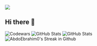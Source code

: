 ![](https://komarev.com/ghpvc/?username=AbdoEbrahim0&color=brightgreen)
## Hi there 👋
![Codewars](https://github.r2v.ch/codewars?user=AbdoEbrahim0&top_languages=true&theme=gradient&animation=true)
![GitHub Stats](https://github-readme-stats.vercel.app/api?username=AbdoEbrahim0&theme=default&show_icons=true&hide_border=true&count_private=true)
![GitHub Stats](https://github-readme-stats.vercel.app/api/top-langs/?username=AbdoEbrahim0&theme=default&show_icons=true&hide_border=true&layout=compact)
<img src="https://streak-stats.demolab.com?user=AbdoEbrahim0&theme=default&hide_border=true" alt="AbdoEbrahim0's Streak in Github" />
<!--
**AbdoEbrahim0/AbdoEbrahim0** is a ✨ _special_ ✨ repository because its `README.md` (this file) appears on your GitHub profile.

Here are some ideas to get you started:

- 🔭 I’m currently working on ...
- 🌱 I’m currently learning ...
- 👯 I’m looking to collaborate on ...
- 🤔 I’m looking for help with ...
- 💬 Ask me about ...
- 📫 How to reach me: ...
- 😄 Pronouns: ...
- ⚡ Fun fact: ...
-->
